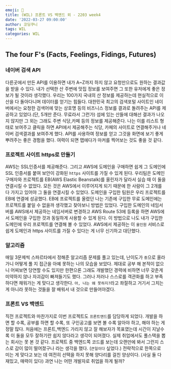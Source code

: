 ```yaml
---
emoji: 🍄
title: (WIL) 프론트 VS 백엔드 외 - 2203 week4
date: '2022-03-27 09:00:00'
author: 코딩쿠니
tags: WIL
categories: WIL
--- 
```


## The four F's (Facts, Feelings, Fidings, Futures)
### 네이버 검색 API
다른곳에서 만든 API를 이용하면 내가 A~Z까지 하지 않고 요청만으로도 원하는 결과값을 받을 수 있다. 내가 선택한 산 주변에 맛집 정보를 보여주면 그 또한 유저에게 좋은 정보가 될 것이라 생각했다. 우리는 100가지 국내의 산 정보를 제공하는데 현실적으로 이 산을 다 돌아다니며 데이터를 얻기는 힘들다. 대한민국 최고의 검색포털 사이트인 네이버에서는 요청한 검색어에 맞는 상호명 등의 비즈니스 정보를 결과로 돌려주는 API를 제공하고 있었다.(단, 5개만 준다. 무료라서 그런가) 섬에 있는 산들에 대해선 결과가 나오지 않지만 그 외는 그래도 주변 식당,카페 등의 정보를 제공해준다. 나는 이를 리스트 형태로 보여주고 클릭을 하면 API에서 제공해주는 식당, 카페의 사이트로 연결해주거나 네이버 검색결과를 보여주게 했다. API를 사용하여 정보를 얻고 그것을 화면에 보기 좋게 뿌려주는 좋은 경험을 했다. 여력이 되면 맵에다가 마커를 찍어보는 것도 좋을 것 같다.

### 프로젝트 사이트 https로 만들기
AWS는 SSL인증서를 제공해준다. 그리고 AWS에 도메인을 구매하면 쉽게 그 도메인에 SSL 인증서를 붙여 보안이 강화된 `https` 사이트를 가질 수 있게 된다. 우리팀은 도메인 구매자와 프로젝트를 EB(AWS Elastic Beanstalk)를 올린자가 달라서 실습 때 이 둘을 연결시킬 수 없었다. 모든 것은 AWS에서 이루어지게 되기 때문에 한 사람이 그 2개를 다 가지고 있어야 그 둘을 연결시킬 수 있었다. 도메인을 구입한 팀원은 우리 프로젝트를 EB에 연결에 성공했다. EB에 프로젝트를 올렸던 나는 기존에 구입한 무료 도메인에는 프로젝트를 붙일 수 없을까 생각했고 찾아보니 방법은 있었다. 구입한 도메인의 네임서버를 AWS에서 제공하는 네임서버로 변경하고 AWS Route 53에 등록을 하면 AWS에서 도메인을 구입한 것과 동일하게 사용할 수 있게 된다. 이 방법으로 나도 내가 구입한 도메인에 우리 프로젝트를 연결해 볼 수 있었다. AWS에서 제공하는 이 `올인원` 서비스로 쉽게 도메인과 https 사이트를 가질 수 있다는 게 너무 신기하고 대단했다. 

### 알고리즘
매일 3문제씩 스파르타에서 정해준 알고리즘 문제를 풀고 있는데, 난이도가 `중`으로 올라가니 어떻게 풀 지 접근을 아예 못하는 나의 모습을 보았다. 제대로 공부 해 본적이 없으니 어찌보면 당연할 수도 있지만 한편으론 그래도 개발했던 경력에 비하면 너무 갖춘게 미약하지 않나 자괴감이 빠져들기도 했다. 그러나 저러나 스스로를 객관화를 하고 부족하다면 채워가는 게 맞다고 생각한다. `아, 나는 왜 못하지?`라고 좌절하고 거기서 그치는 게 아니라 못하는 것들을 잘 배워서 내 것으로 만들어야겠다.

### 프론트 VS 백엔드
직전 프로젝트와 마찬가지로 이번 프로젝트도 `프론트엔드`를 담당하게 되었다. 개발을 하면 할 수록, 공부를 하면 할 수록, 또 구인공고를 보면 볼 수록 알아야 하고, 해야 하는 게 정말 많다. 처음에는 프론트,백엔드 가리지 않고 잘 해보자가 목표였는데 시간이 지날수록 이 둘을 모두 잘하기란 쉽지 않다라고 생각이 되어졌다. 실제 취업에서도 풀스택을 뽑는 회사는 못 본 것 같다. 프로젝트 중 백엔드쪽 코드를 보는데 오랜만에 봐서 그런지 스스로 감이 많이 떨어졌구나 라는 생각을 했다. (`큰일이다` 싶었다.) 전략적으로 한쪽으로 미는 게 맞다고 보는 데 여전히 선택을 하지 못해 양다리를 걸친 양상이다. (사실 둘 다 재밌고, 매력이 있다) 과연 나는 어떤 개발자로 취업을 하게 될까?

```toc
```